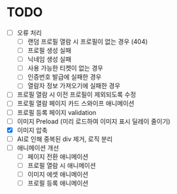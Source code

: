 # TODO

- [ ] 오류 처리
  - [ ] 랜덤 프로필 열람 시 프로필이 없는 경우 (404)
  - [ ] 프로필 생성 실패
  - [ ] 닉네임 생성 실패
  - [ ] 사용 가능한 티켓이 없는 경우
  - [ ] 인증번호 발급에 실패한 경우
  - [ ] 열람자 정보 가져오기에 실패한 경우
- [ ] 프로필 열람 시 이전 프로필이 제외되도록 수정
- [ ] 프로필 열람 페이지 카드 스와이프 애니메이션
- [ ] 프로필 등록 페이지 validation
- [ ] 이미지 Preload (미리 로드하여 이미지 표시 딜레이 줄이기)
- [x] 이미지 압축
- [ ] AI로 인해 중복된 div 제거, 로직 분리
- [ ] 애니메이션 개선
  - [ ] 페이지 전환 애니메이션
  - [ ] 프로필 열람 시 애니메이션
  - [ ] 이미지 에셋 애니메이션
  - [ ] 프로필 등록 애니메이션
